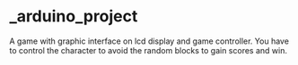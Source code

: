 # _arduino_project
A game with graphic interface on lcd display and game controller. You have to control the character to avoid the random blocks to gain scores and win.
